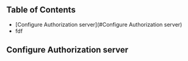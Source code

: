 ## Table of Contents
- [Configure Authorization server](#Configure Authorization server)
- fdf

## Configure Authorization server
